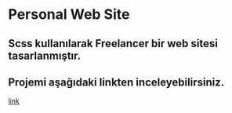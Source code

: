 # Personal Web Site

## Scss kullanılarak Freelancer bir web sitesi tasarlanmıştır. 

## Projemi aşağıdaki linkten inceleyebilirsiniz.

[link](https://6300983237e9f81cb66daf87--shimmering-fairy-7c6d08.netlify.app)